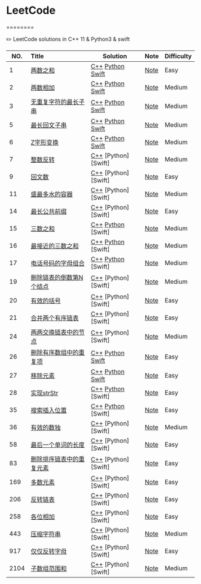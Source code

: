 # LeetCode
========

✏️ LeetCode solutions in C++ 11 &amp; Python3 &amp; swift 

|NO.|Title|Solution|Note|Difficulty|
|---|:----|--------|----|----------|
|1|[两数之和](https://leetcode.com/problems/two-sum)|[C++](001.两数之和/run.cpp) [Python](001.两数之和/run.py) [Swift](001.两数之和/run.swift)|[Note](001.两数之和/README.md)|Easy|
|2|[两数相加](https://leetcode.com/problems/add-two-numbers)|[C++](002.两数相加/run.cpp) [Python](002.两数相加/run.py) [Swift](002.两数相加/run.swift)|[Note](002.两数相加/README.md)|Medium|
|3|[无重复字符的最长子串](https://leetcode-cn.com/problems/longest-substring-without-repeating-characters/)|[C++](003.无重复字符的最长子串/run.cpp) [Python](003.无重复字符的最长子串/run.py) [Swift](003.无重复字符的最长子串/run.swift)|[Note](003.无重复字符的最长子串/README.md)|Medium|
|5|[最长回文子串](https://leetcode-cn.com/problems/longest-palindromic-substring)|[C++](005.最长回文子串/run.cpp) [Python](005.最长回文子串/run.py) [Swift](005.最长回文子串/run.swift)|[Note](005.最长回文子串/README.md)|Medium|
|6|[Z字形变换](https://leetcode-cn.com/problems/zigzag-conversion)|[C++](006.Z字形变换/run.cpp) [Python](006.Z字形变换/run.py) [Swift](006.Z字形变换/run.swift)|[Note](006.Z字形变换/README.md)|Medium|
|7|[整数反转](https://leetcode.cn/problems/reverse-integer)|[C++](007.整数反转/run.cpp) [Python] [Swift]|[Note](007.整数反转/README.md)|Medium|
|9|[回文数](https://leetcode-cn.com/problems/palindrome-number)|[C++](009.回文数/run.cpp) [Python] [Swift]|[Note](009.回文数/README.md)|Easy|
|11|[盛最多水的容器](https://leetcode.cn/problems/container-with-most-water/)|[C++](011.盛最多水的容器/run.cpp) [Python] [Swift]|[Note](011.盛最多水的容器/README.md)|Medium|
|14|[最长公共前缀](https://leetcode.cn/problems/longest-common-prefix)|[C++](014.最长公共前缀/run.cpp) [Python] [Swift]|[Note](014.最长公共前缀/README.md)|Easy|
|15|[三数之和](https://leetcode.cn/problems/3sum/)|[C++](015.三数之和/run.cpp) [Python](015.三数之和/run.py) [Swift]|[Note](015.三数之和/README.md)|Medium|
|16|[最接近的三数之和](https://leetcode.cn/problems/3sum-closest)|[C++](016.最接近的三数之和/run.cpp) [Python](016.最接近的三数之和/run.py) [Swift]|[Note](016.最接近的三数之和/README.md)|Medium|
|17|[电话号码的字母组合](https://leetcode.cn/problems/letter-combinations-of-a-phone-number)|[C++](017.电话号码的字母组合/run.cpp) [Python](017.电话号码的字母组合/run.py) [Swift]|[Note](016.最接近的三数之和/README.md)|Medium|
|19|[删除链表的倒数第N个结点](https://leetcode-cn.com/problems/longest-substring-without-repeating-characters/)|[C++](019.删除链表的倒数第N个结点/run.cpp) [Python] [Swift]|[Note](019.删除链表的倒数第N个结点/README.md)|Medium|
|20|[有效的括号](https://leetcode.cn/problems/valid-parentheses/)|[C++](020.有效的括号/run.cpp) [Python] [Swift]|[Note](021.合并两个有序链表/README.md)|Easy|
|21|[合并两个有序链表](https://leetcode-cn.com/problems/merge-two-sorted-lists)|[C++](021.合并两个有序链表/run.cpp) [Python] [Swift]|[Note](021.合并两个有序链表/README.md)|Easy|
|24|[两两交换链表中的节点](https://leetcode-cn.com/problems/merge-two-sorted-lists)|[C++](024.两两交换链表中的节点/run.cpp) [Python] [Swift]|[Note](024.两两交换链表中的节点/README.md)|Medium|
|26|[删除有序数组中的重复项](https://leetcode-cn.com/problems/remove-duplicates-from-sorted-array)|[C++](026.删除有序数组中的重复项/run.cpp) [Python](026.删除有序数组中的重复项/run.py) [Swift](026.删除有序数组中的重复项/run.swift)|[Note](026.删除有序数组中的重复项/README.md)|Easy|
|27|[移除元素](https://leetcode-cn.com/problems/remove-element)|[C++](027.移除元素/run.cpp) [Python](027.移除元素/run.py) [Swift](027.移除元素/run.swift)|[Note](027.移除元素/README.md)|Easy|
|28|[实现strStr](https://leetcode-cn.com/problems/remove-element)|[C++](028.实现strStr/run.cpp) [Python](028.实现strStr/run.py) [Swift]|[Note](028.实现strStr/README.md)|Easy|
|35|[搜索插入位置](https://leetcode.cn/problems/search-insert-position/)|[C++](035.搜索插入位置/run.cpp) [Python](035.搜索插入位置/run.py) [Swift]|[Note](035.搜索插入位置/README.md)|Easy|
|36|[有效的数独](https://leetcode.cn/problems/valid-sudoku/)|[C++](036.有效的数独/run.cpp) [Python] [Swift]|[Note](035.搜索插入位置/README.md)|Medium|
|58|[最后一个单词的长度](https://leetcode.cn/problems/length-of-last-word/)|[C++](058.最后一个单词的长度/run.cpp) [Python] [Swift]|[Note](058.最后一个单词的长度/README.md)|Easy|
|83|[删除排序链表中的重复元素](https://leetcode-cn.com/problems/remove-duplicates-from-sorted-list)|[C++](083.删除排序链表中的重复元素/run.cpp) [Python] [Swift]|[Note](083.删除排序链表中的重复元素/README.md)|Easy|
|169|[多数元素](https://leetcode.cn/problems/majority-element)|[C++](169.多数元素/run.cpp) [Python] [Swift]|[Note](169.多数元素/README.md)|Easy|
|206|[反转链表](https://leetcode-cn.com/problems/reverse-linked-list)|[C++](083.删除排序链表中的重复元素/run.cpp) [Python] [Swift]|[Note](206.反转链表/README.md)|Easy|
|258|[各位相加](https://leetcode.cn/problems/add-digits/)|[C++](258.各位相加/run.cpp) [Python] [Swift]|[Note](258.各位相加/README.md)|Easy|
|443|[压缩字符串](https://leetcode.cn/problems/string-compression/)|[C++](443.压缩字符串/run.cpp) [Python] [Swift]|[Note](443.压缩字符串/README.md)|Medium|
|917|[仅仅反转字母](https://leetcode.cn/problems/reverse-only-letters/)|[C++](917.仅仅反转字母/run.cpp) [Python] [Swift]|[Note](917.仅仅反转字母/README.md)|Easy|
|2104|[子数组范围和](https://leetcode.cn/problems/sum-of-subarray-ranges/)|[C++](2104.子数组范围和/run.cpp) [Python] [Swift]|[Note](2104.子数组范围和/README.md)|Medium|
